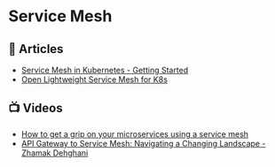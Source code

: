 # Service Mesh

## 📕 Articles
- [Service Mesh in Kubernetes - Getting Started](https://www.programmingwithwolfgang.com/service-mesh-kubernetes-getting-started)
- [Open Lightweight Service Mesh for K8s](https://techcommunity.microsoft.com/t5/apps-on-azure-blog/open-lightweight-service-mesh-for-k8s/ba-p/3097216)
## 📺 Videos
- [How to get a grip on your microservices using a service mesh](https://www.youtube.com/watch?v=YJZGh53-on8)
- [API Gateway to Service Mesh: Navigating a Changing Landscape - Zhamak Dehghani](https://www.youtube.com/watch?v=QYdOJ0QJptE)